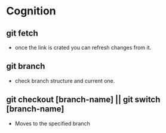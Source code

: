# Cognition

## git fetch 
- once the link is crated you can refresh changes from it.

## git branch 
- check branch structure and current one.

## git checkout [branch-name] || git switch [branch-name] 
- Moves to the specified branch
